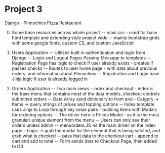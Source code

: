 # Project 3

Django - Pinnochios Pizza Restaurant

0) Some base resources across whole project
-- main.css - used for base html template and extending style project wide
-- mainly bootstrap grids with some google fonts, custom CS, and custom JavaScript 

1) Users Application
-- Utilizes built in authentication and login from Django
-- Login and Logout Pages Passing Message to templates
-- Registration Page has logic to check if user already exists - creates if passes checks
-- Routes to user home page - with data about previous orders, and information about Pinnochios
-- Registration and Login have Jinja logic if user is already logged in

2) Orders Application
-- Two main views - index and checkout - index is the base menu that contains most of the data models, checkout controls submitted orders
-- Data Array send dictionary to front end - Catgory -> Items -> query strings of prices and topping options
-- Index template uses Jinja to Loop through key value pairs - building items with Modals for ordering options
-- The driver here is Prices Model - as it is the most granular/ unique element from the menu
-- Users can only see their orders unless admin
-- menuorders.JS -is the main driver on the index page - Logic -> grab the modal for the element that is being selcted, and grab what is checked
-- pass that data to the checkout cart - append to cart and add to total
-- Form sends data to Checkout Page, then added to DB